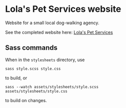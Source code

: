 # Lola's Pet Services website
Website for a small local dog-walking agency.

See the completed website here: [Lola's Pet Services](http://www.lolas-petservices.co.uk/)

## Sass commands
When in the `stylesheets` directory, use
```
sass style.scss style.css
```
to build, or 
```
sass --watch assets/stylesheets/style.scss assets/stylesheets/style.css
```
to build on changes.
